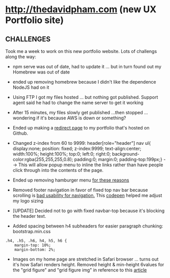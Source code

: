 # http://thedavidpham.com (new UX Portfolio site)


## CHALLENGES

Took me a week to work on this new portfolio website. Lots of challengs along the way:
* npm serve was out of date, had to update it ... but in turn found out my Homebrew was out of date
* ended up removing homebrew because I didn't like the dependence NodeJS had on it
* Using FTP I got my files hosted ... but nothing got published. Support agent said he had to change the name server to get it working
* After 15 minutes, my files slowly get published ...then stopped ... wondering if it's because AWS is down or something?
* Ended up making a [redirect page](http://stackoverflow.com/questions/5411538/redirect-from-an-html-page) to my portfolio that's hosted on Github.
* Changed z-index from 60 to 9999: header[role="header"] nav ul{ display:none; position: fixed; z-index:9999; text-align:center; width:100%; height:100%; top:0; left:0; right:0; background-color:rgba(255,255,255,0.8); padding:0; margin:0; padding-top:199px;} --> This will allow popup menu to inline the links rather than have people click through into the contents of the page.
* Ended up removing hamburger menu [for these reasons](https://uxplanet.org/the-hamburger-icon-problems-solution-17c01b07f000#.dylzfam6n)
* Removed footer navigation in favor of fixed top nav bar because scrolling is [bad usability for navigation.](http://blog.teamtreehouse.com/fixed-headers-and-navigation-bars-used-in-web-design) This [codepen](https://codepen.io/bootstrapped/pen/KwYGwq) helped me adjust my logo sizing 
* [UPDATE] Decided not to go with fixed navbar-top because it's blocking the header text.

* Added spacing between h4 subheaders for easier paragraph chunking: bootstrap.min.css
```
.h4, .h5, .h6, h4, h5, h6 {
    margin-top: 10%;
    margin-bottom: 2%;
```
* Images on my home page are stretched in Safari browser ... turns out it's how Safari renders height. Removed height & min-height 6values for the "grid figure" and "grid figure img" in reference to this [article](https://css-tricks.com/forums/topic/images-stretched-in-safari-and-chrome/)
